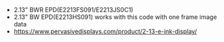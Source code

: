 * 2.13" BWR EPD(E2213FS091/E2213JS0C1)
* 2.13" BW EPD(E2213HS091) works with this code with one frame image data
* https://www.pervasivedisplays.com/product/2-13-e-ink-display/
